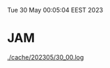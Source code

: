 Tue 30 May 00:05:04 EEST 2023
# JAM
<a href='./cache/202305/30_00.log'>./cache/202305/30_00.log</a>
